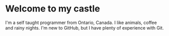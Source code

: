 # Welcome to my castle

I'm a self taught programmer from Ontario, Canada. I like animals, coffee and rainy nights. I'm new to GitHub, but I have plenty of experience with Git.

